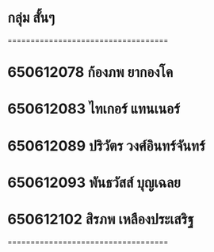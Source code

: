 # กลุ่ม สั้นๆ
===================================
# 650612078   ก้องภพ ยากองโค       
# 650612083   ไทเกอร์ แทนเนอร์       
# 650612089   ปริวัตร วงศ์อินทร์จันทร์    
# 650612093   พันธวัสส์ บุญเฉลย       
# 650612102   สิรภพ เหลืองประเสริฐ  
===================================
